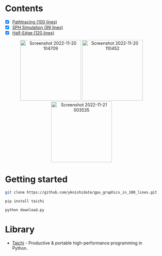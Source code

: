 
# Contents

- [x] [Pathtracing (100 lines)](./pathtracing.html)
- [x] [SPH Simulation (99 lines)](./sph.html)
- [x] [Half-Edge (120 lines)](./halfedge.html)

<p align="center">
<img width="200" alt="Screenshot 2022-11-20 104709" src="https://user-images.githubusercontent.com/30839669/202879206-871f86e3-4327-40a8-b006-e2f1e0544fd9.png">
<img width="200" alt="Screenshot 2022-11-20 110452" src="https://user-images.githubusercontent.com/30839669/202879237-c0aec041-3445-4212-ab60-31e677231bde.png">
<img width="200" alt="Screenshot 2022-11-21 003535" src="https://user-images.githubusercontent.com/30839669/202911192-aeb5bc13-a7aa-4369-9b7d-b5d3eadec466.png">
</p>

# Getting started

```sh
git clone https://github.com/yknishidate/gpu_graphics_in_100_lines.git

pip install taichi

python download.py
```

# Library

- [Taichi](https://github.com/taichi-dev/taichi) - Productive & portable high-performance programming in Python.
